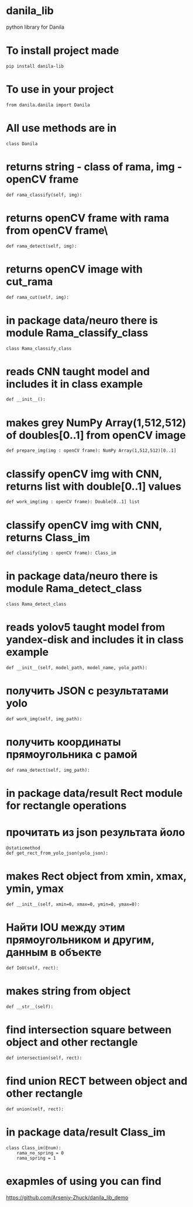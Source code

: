 # danila_lib
 python library for Danila

# To install project made 
    pip install danila-lib

# To use in your project 
    from danila.danila import Danila

# All use methods are in 
    class Danila

# returns string - class of rama, img - openCV frame
    def rama_classify(self, img):

# returns openCV frame with rama from openCV frame\
    def rama_detect(self, img):

# returns openCV image with cut_rama
    def rama_cut(self, img):

# in package data/neuro there is module Rama_classify_class
    class Rama_classify_class

# reads CNN taught model and includes it in class example
    def __init__():

# makes grey NumPy Array(1,512,512) of doubles[0..1] from openCV image
    def prepare_img(img : openCV frame): NumPy Array(1,512,512)[0..1]

# classify openCV img with CNN, returns list with double[0..1] values 
    def work_img(img : openCV frame): Double[0..1] list

# classify openCV img with CNN, returns Class_im
    def classify(img : openCV frame): Class_im

# in package data/neuro there is module Rama_detect_class
    class Rama_detect_class
# reads yolov5 taught model from yandex-disk and includes it in class example
    def __init__(self, model_path, model_name, yolo_path):
# получить JSON с результатами yolo
    def work_img(self, img_path):
# получить координаты прямоугольника с рамой
    def rama_detect(self, img_path):
# in package data/result Rect module for rectangle operations
# прочитать из json результата йоло
    @staticmethod
    def get_rect_from_yolo_json(yolo_json):
# makes Rect object from xmin, xmax, ymin, ymax
    def __init__(self, xmin=0, xmax=0, ymin=0, ymax=0):
# Найти IOU между этим прямоугольником и другим, данным в объекте
    def IoU(self, rect):
# makes string from object
    def __str__(self):

# find intersection square between object and other rectangle
    def intersection(self, rect):
# find union RECT between object and other rectangle
    def union(self, rect):
# in package data/result Class_im
    class Class_im(Enum):
        rama_no_spring = 0
        rama_spring = 1


# exapmles of using you can find 
https://github.com/Arseniy-Zhuck/danila_lib_demo